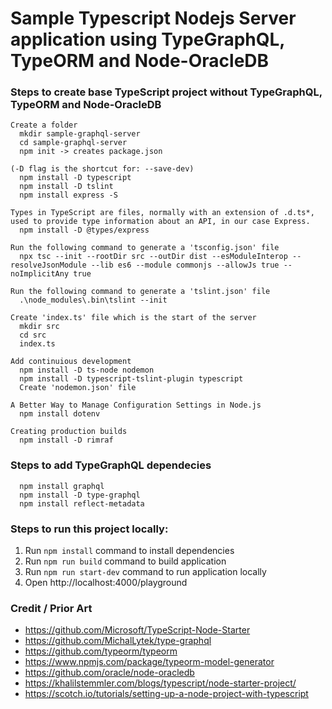 # Sample Typescript Nodejs Server application using TypeGraphQL, TypeORM and Node-OracleDB

### Steps to create base TypeScript project without TypeGraphQL, TypeORM and Node-OracleDB
```
Create a folder 
  mkdir sample-graphql-server
  cd sample-graphql-server
  npm init -> creates package.json

(-D flag is the shortcut for: --save-dev)
  npm install -D typescript
  npm install -D tslint
  npm install express -S

Types in TypeScript are files, normally with an extension of .d.ts*, used to provide type information about an API, in our case Express.
  npm install -D @types/express

Run the following command to generate a 'tsconfig.json' file
  npx tsc --init --rootDir src --outDir dist --esModuleInterop --resolveJsonModule --lib es6 --module commonjs --allowJs true --noImplicitAny true

Run the following command to generate a 'tslint.json' file
  .\node_modules\.bin\tslint --init

Create 'index.ts' file which is the start of the server
  mkdir src
  cd src
  index.ts

Add continuious development
  npm install -D ts-node nodemon
  npm install -D typescript-tslint-plugin typescript
  Create 'nodemon.json' file

A Better Way to Manage Configuration Settings in Node.js
  npm install dotenv
  
Creating production builds
  npm install -D rimraf
```

### Steps to add TypeGraphQL dependecies
```
  npm install graphql 
  npm install -D type-graphql
  npm install reflect-metadata
```

### Steps to run this project locally:
1. Run `npm install` command to install dependencies
2. Run `npm run build` command to build application
3. Run `npm run start-dev` command to run application locally
4. Open http://localhost:4000/playground

### Credit / Prior Art
- https://github.com/Microsoft/TypeScript-Node-Starter
- https://github.com/MichalLytek/type-graphql
- https://github.com/typeorm/typeorm
- https://www.npmjs.com/package/typeorm-model-generator
- https://github.com/oracle/node-oracledb
- https://khalilstemmler.com/blogs/typescript/node-starter-project/
- https://scotch.io/tutorials/setting-up-a-node-project-with-typescript
